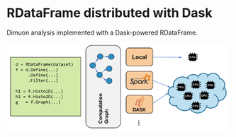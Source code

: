 # RDataFrame distributed with Dask

Dimuon analysis implemented with a Dask-powered RDataFrame.

![Distributed RDataFrane](./DistRDF_Dask.png)
